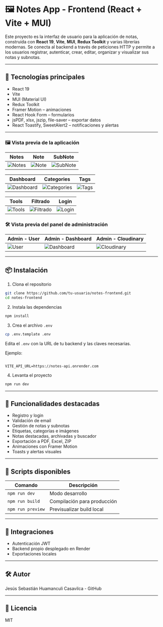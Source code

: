 # 🖼️ Notes App - Frontend (React + Vite + MUI)

Este proyecto es la interfaz de usuario para la aplicación de notas, construida con **React 19**, **Vite**, **MUI**, **Redux Toolkit** y varias librerías modernas. Se conecta al backend a través de peticiones HTTP y permite a los usuarios registrar, autenticar, crear, editar, organizar y visualizar sus notas y subnotas.

---

## 🚀 Tecnologías principales

- React 19
- Vite
- MUI (Material UI)
- Redux Toolkit
- Framer Motion – animaciones
- React Hook Form – formularios
- jsPDF, xlsx, jszip, file-saver – exportar datos
- React Toastify, SweetAlert2 – notificaciones y alertas

---

### 🖼️ Vista previa de la aplicación

| Notes | Note | SubNote |
|-------|------|---------|
| ![Notes](https://github.com/user-attachments/assets/547d5ff1-4be2-43cf-8d21-1fc17fd8d24c) | ![Note](https://github.com/user-attachments/assets/83e56a73-90af-4ac4-93fb-c0fd91d2dabf) | ![SubNote](https://github.com/user-attachments/assets/e7b4555b-0d99-4baf-bd74-f44f84e1033c) |

| Dashboard | Categories | Tags |
|-----------|------------|------|
| ![Dashboard](https://github.com/user-attachments/assets/78cf3707-4a4f-4e47-b508-a19c70114a5f) | ![Categories](https://github.com/user-attachments/assets/75dafe61-ef7a-4039-bb67-388b3251de29) | ![Tags](https://github.com/user-attachments/assets/4c4f562e-775e-45a3-a880-05d3a581c532) |

| Tools | Filtrado | Login |
|-------|----------|-------|
| ![Tools](https://github.com/user-attachments/assets/19e3abfa-1561-4e1c-9ab0-c7222b41689a) | ![Filtrado](https://github.com/user-attachments/assets/d42cd775-45a4-4305-8696-77076e41f927) | ![Login](https://github.com/user-attachments/assets/2d96a276-997c-40bb-a015-80d4e8064398) |


### 🛠️ Vista previa del panel de administración

| Admin - User | Admin - Dashboard | Admin - Cloudinary |
|--------------|-------------------|---------------------|
| ![User](https://github.com/user-attachments/assets/09337ee3-485c-46e9-a9c8-3e275ff12931) | ![Dashboard](https://github.com/user-attachments/assets/3ee78701-12d5-4073-bf70-0c7920502c93) | ![Cloudinary](https://github.com/user-attachments/assets/9c82596f-284b-459d-a7cc-b75f638c9cd4) |

---

## 📦 Instalación

1. Clona el repositorio

```bash
git clone https://github.com/tu-usuario/notes-frontend.git
cd notes-frontend
```

2. Instala las dependencias

```bash
npm install
```

3. Crea el archivo `.env`

```bash
cp .env.template .env
```

Edita el `.env` con la URL de tu backend y las claves necesarias.

Ejemplo:

```env

VITE_API_URL=https://notes-api.onrender.com

```

4. Levanta el proyecto

```bash
npm run dev
```

---

## 📘 Funcionalidades destacadas

- Registro y login
- Validación de email
- Gestión de notas y subnotas
- Etiquetas, categorías e imágenes
- Notas destacadas, archivadas y buscador
- Exportación a PDF, Excel, ZIP
- Animaciones con Framer Motion
- Toasts y alertas visuales

---

## 🧪 Scripts disponibles

| Comando           | Descripción                 |
| ----------------- | --------------------------- |
| `npm run dev`     | Modo desarrollo             |
| `npm run build`   | Compilación para producción |
| `npm run preview` | Previsualizar build local   |

---

## 🧩 Integraciones

- Autenticación JWT
- Backend propio desplegado en Render
- Exportaciones locales

---

## 🛠️ Autor

Jesús Sebastián Huamanculi Casavilca - GitHub

---

## 📄 Licencia

MIT
